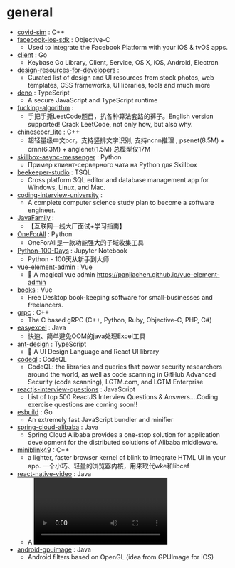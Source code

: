 # general
- [covid-sim](https://github.com/mrc-ide/covid-sim) : C++
- [facebook-ios-sdk](https://github.com/facebook/facebook-ios-sdk) : Objective-C
  - Used to integrate the Facebook Platform with your iOS & tvOS apps.
- [client](https://github.com/keybase/client) : Go
  - Keybase Go Library, Client, Service, OS X, iOS, Android, Electron
- [design-resources-for-developers](https://github.com/bradtraversy/design-resources-for-developers) : 
  - Curated list of design and UI resources from stock photos, web templates, CSS frameworks, UI libraries, tools and much more
- [deno](https://github.com/denoland/deno) : TypeScript
  - A secure JavaScript and TypeScript runtime
- [fucking-algorithm](https://github.com/labuladong/fucking-algorithm) : 
  - 手把手撕LeetCode题目，扒各种算法套路的裤子。English version supported! Crack LeetCode, not only how, but also why.
- [chineseocr_lite](https://github.com/ouyanghuiyu/chineseocr_lite) : C++
  - 超轻量级中文ocr，支持竖排文字识别, 支持ncnn推理 , psenet(8.5M) + crnn(6.3M) + anglenet(1.5M) 总模型仅17M
- [skillbox-async-messenger](https://github.com/manchenkoff/skillbox-async-messenger) : Python
  - Пример клиент-серверного чата на Python для Skillbox
- [beekeeper-studio](https://github.com/beekeeper-studio/beekeeper-studio) : TSQL
  - Cross platform SQL editor and database management app for Windows, Linux, and Mac.
- [coding-interview-university](https://github.com/jwasham/coding-interview-university) : 
  - A complete computer science study plan to become a software engineer.
- [JavaFamily](https://github.com/AobingJava/JavaFamily) : 
  - 【互联网一线大厂面试+学习指南】
- [OneForAll](https://github.com/shmilylty/OneForAll) : Python
  - OneForAll是一款功能强大的子域收集工具
- [Python-100-Days](https://github.com/jackfrued/Python-100-Days) : Jupyter Notebook
  - Python - 100天从新手到大师
- [vue-element-admin](https://github.com/PanJiaChen/vue-element-admin) : Vue
  - 🎉 A magical vue admin https://panjiachen.github.io/vue-element-admin
- [books](https://github.com/frappe/books) : Vue
  - Free Desktop book-keeping software for small-businesses and freelancers.
- [grpc](https://github.com/grpc/grpc) : C++
  - The C based gRPC (C++, Python, Ruby, Objective-C, PHP, C#)
- [easyexcel](https://github.com/alibaba/easyexcel) : Java
  - 快速、简单避免OOM的java处理Excel工具
- [ant-design](https://github.com/ant-design/ant-design) : TypeScript
  - 🌈 A UI Design Language and React UI library
- [codeql](https://github.com/github/codeql) : CodeQL
  - CodeQL: the libraries and queries that power security researchers around the world, as well as code scanning in GitHub Advanced Security (code scanning), LGTM.com, and LGTM Enterprise
- [reactjs-interview-questions](https://github.com/sudheerj/reactjs-interview-questions) : JavaScript
  - List of top 500 ReactJS Interview Questions & Answers....Coding exercise questions are coming soon!!
- [esbuild](https://github.com/evanw/esbuild) : Go
  - An extremely fast JavaScript bundler and minifier
- [spring-cloud-alibaba](https://github.com/alibaba/spring-cloud-alibaba) : Java
  - Spring Cloud Alibaba provides a one-stop solution for application development for the distributed solutions of Alibaba middleware.
- [miniblink49](https://github.com/weolar/miniblink49) : C++
  - a lighter, faster browser kernel of blink to integrate HTML UI in your app. 一个小巧、轻量的浏览器内核，用来取代wke和libcef
- [react-native-video](https://github.com/react-native-community/react-native-video) : Java
  - A <Video /> component for react-native
- [android-gpuimage](https://github.com/cats-oss/android-gpuimage) : Java
  - Android filters based on OpenGL (idea from GPUImage for iOS)
